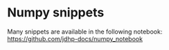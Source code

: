 # Numpy snippets

Many snippets are available in the following notebook: https://github.com/jdhp-docs/numpy_notebook
